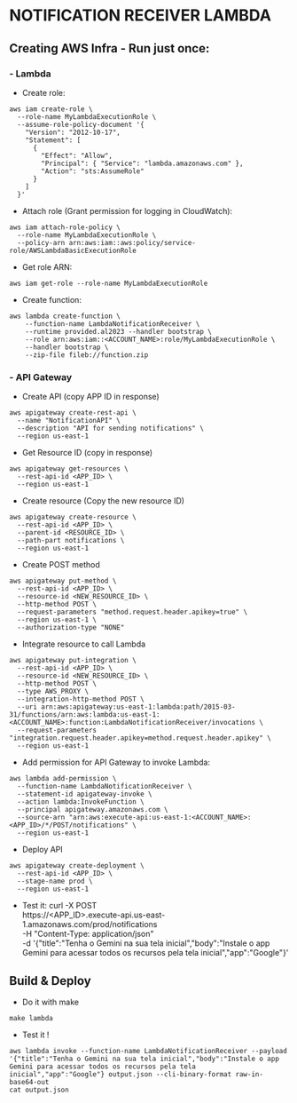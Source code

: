 # NOTIFICATION RECEIVER LAMBDA

## Creating AWS Infra - Run just once:

### - Lambda

- Create role:
```
aws iam create-role \
  --role-name MyLambdaExecutionRole \
  --assume-role-policy-document '{
    "Version": "2012-10-17",
    "Statement": [
      {
        "Effect": "Allow",
        "Principal": { "Service": "lambda.amazonaws.com" },
        "Action": "sts:AssumeRole"
      }
    ]
  }'
```

- Attach role (Grant permission for logging in CloudWatch):
```
aws iam attach-role-policy \
  --role-name MyLambdaExecutionRole \
  --policy-arn arn:aws:iam::aws:policy/service-role/AWSLambdaBasicExecutionRole
```

- Get role ARN:
```
aws iam get-role --role-name MyLambdaExecutionRole
```

- Create function:
```
aws lambda create-function \
    --function-name LambdaNotificationReceiver \
    --runtime provided.al2023 --handler bootstrap \
    --role arn:aws:iam::<ACCOUNT_NAME>:role/MyLambdaExecutionRole \
    --handler bootstrap \
    --zip-file fileb://function.zip
```

### - API Gateway 

- Create API (copy APP ID in response)
```
aws apigateway create-rest-api \
  --name "NotificationAPI" \
  --description "API for sending notifications" \
  --region us-east-1
```

- Get Resource ID (copy in response)
```
aws apigateway get-resources \
  --rest-api-id <APP_ID> \
  --region us-east-1

```

- Create resource (Copy the new resource ID)
```
aws apigateway create-resource \
  --rest-api-id <APP_ID> \
  --parent-id <RESOURCE_ID> \
  --path-part notifications \
  --region us-east-1
```

- Create POST method
```
aws apigateway put-method \
  --rest-api-id <APP_ID> \
  --resource-id <NEW_RESOURCE_ID> \
  --http-method POST \
  --request-parameters "method.request.header.apikey=true" \
  --region us-east-1 \
  --authorization-type "NONE"
```

- Integrate resource to call Lambda
```
aws apigateway put-integration \
  --rest-api-id <APP_ID> \
  --resource-id <NEW_RESOURCE_ID> \
  --http-method POST \
  --type AWS_PROXY \
  --integration-http-method POST \
  --uri arn:aws:apigateway:us-east-1:lambda:path/2015-03-31/functions/arn:aws:lambda:us-east-1:<ACCOUNT_NAME>:function:LambdaNotificationReceiver/invocations \
  --request-parameters "integration.request.header.apikey=method.request.header.apikey" \
  --region us-east-1
```

- Add permission for API Gateway to invoke Lambda:
```
aws lambda add-permission \
  --function-name LambdaNotificationReceiver \
  --statement-id apigateway-invoke \
  --action lambda:InvokeFunction \
  --principal apigateway.amazonaws.com \
  --source-arn "arn:aws:execute-api:us-east-1:<ACCOUNT_NAME>:<APP_ID>/*/POST/notifications" \
  --region us-east-1
```

- Deploy API
```
aws apigateway create-deployment \
  --rest-api-id <APP_ID> \
  --stage-name prod \
  --region us-east-1
```

- Test it:
curl -X POST \
  https://<APP_ID>.execute-api.us-east-1.amazonaws.com/prod/notifications \
  -H "Content-Type: application/json" \
  -d '{"title":"Tenha o Gemini na sua tela inicial","body":"Instale o app Gemini para acessar todos os recursos pela tela inicial","app":"Google"}'


## Build & Deploy
- Do it with make
```
make lambda
```

- Test it !
```
aws lambda invoke --function-name LambdaNotificationReceiver --payload '{"title":"Tenha o Gemini na sua tela inicial","body":"Instale o app Gemini para acessar todos os recursos pela tela inicial","app":"Google"} output.json --cli-binary-format raw-in-base64-out
cat output.json
```

